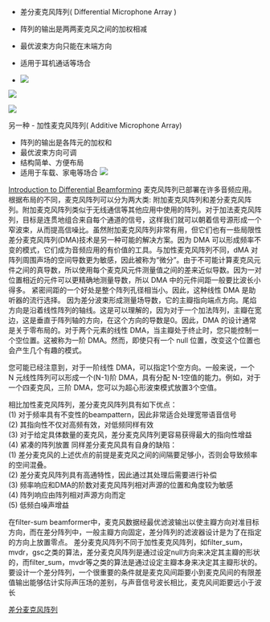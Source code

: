 -   差分麦克风阵列( Differential Microphone Array )

-   阵列的输出是两两麦克风之间的加权相减
-   最优波束方向只能在末端方向
-   适用于耳机通话等场合
- ![](https://pic1.zhimg.com/80/v2-267ffebb4bf108f1459166ac50dd0850_720w.webp)

![](https://pic3.zhimg.com/80/v2-1d98a0d136d8e2bed476332d563d5b9a_720w.webp)

![](https://pic4.zhimg.com/80/v2-bf288692c649d84ce472180caf46c867_720w.webp)

另一种 -   加性麦克风阵列( Additive Microphone Array)

-   阵列的输出是各阵元的加权和
-   最优波束方向可调
-   结构简单、方便布局
-   适用于车载、家电等场合
![](https://pic3.zhimg.com/80/v2-9ec84609b72748ec6a9c0b55d120b1e2_720w.webp)

[Introduction to Differential Beamforming](https://ww2.mathworks.cn/help/phased/ug/introduction-to-differential-beamforming.html)
麦克风阵列已部署在许多音频应用。根据布局的不同，麦克风阵列可以分为两大类: 附加麦克风阵列和差分麦克风阵列。附加麦克风阵列类似于无线通信等其他应用中使用的阵列。对于加法麦克风阵列，目标是连贯地组合来自每个通道的信号，这样我们就可以朝着信号源形成一个窄波束，从而提高信噪比。虽然附加麦克风阵列非常有用，但它们也有一些局限性
差分麦克风阵列(DMA)技术是另一种可能的解决方案。因为 DMA 可以形成频率不变的模式，它们成为音频应用的有价值的工具。与加性麦克风阵列不同，dMA 对阵列周围声场的空间导数更为敏感，因此被称为“微分”。由于不可能计算麦克风元件之间的真导数，所以使用每个麦克风元件测量值之间的差来近似导数。因为一对位置相近的元件可以更精确地测量导数，所以 DMA 中的元件间距一般要比波长小得多。
紧密间距的一个好处是整个阵列孔径相当小。因此，这种线性 DMA 是助听器的流行选择。
因为差分波束形成测量场导数，它的主瓣指向端点方向。尾焰方向是沿着线性阵列的轴线。这是可以理解的，因为对于一个加法阵列，主瓣在宽边，这是垂直于阵列轴的方向，在这个方向的导数是0。因此，DMA 的设计通常是关于零布局的。对于两个元素的线性 DMA，当主瓣处于终止时，您只能控制一个空位置。这被称为一阶 DMA。然而，即使只有一个 null 位置，改变这个位置也会产生几个有趣的模式。

您可能已经注意到，对于一阶线性 DMA，可以指定1个空方向。一般来说，一个 N 元线性阵列可以形成一个(N-1)阶 DMA，具有分配 N-1空值的能力。例如，对于一个四麦克风，三阶 DMA，您可以为超心形波束模式放置3个空值。

相比加性麦克风阵列，差分麦克风阵列具有如下优点：  
(1) 对于频率具有不变性的beampattern，因此非常适合处理宽带语音信号  
(2) 其指向性不仅对高频有效，对低频同样有效  
(3) 对于给定具体数量的麦克风，差分麦克风阵列更容易获得最大的指向性增益  
(4) 紧凑的阵列放置
同样差分麦克风具有自身的缺陷：  
(1) 差分麦克风的上述优点的前提是麦克风之间的间隔要足够小，否则会导致频率的空间混叠。  
(2) 差分麦克风阵列具有高通特性，因此通过其处理后需要进行补偿  
(3) 频率响应和DMA的阶数对麦克风阵列相对声源的位置和角度较为敏感  
(4) 阵列响应由阵列相对声源方向而定  
(5) 低频白噪声增益

在filter-sum beamformer中，麦克风数据经最优滤波输出以使主瓣方向对准目标方向，而在差分阵列中，一般主瓣方向固定，差分阵列的滤波器设计是为了在指定的方向上放置零点。
差分麦克风阵列不同于加性麦克风阵列，如filter_sum，mvdr，gsc之类的算法，差分麦克风阵列是通过设定null方向来决定其主瓣的形状的，而filter_sum，mvdr等之类的算法是通过设定主瓣本身来决定其主瓣形状的。
要设计一个差分阵列，一个很重要的条件就是麦克风间距要小到麦克风间的有限差值输出能够估计实际声压场的差别，与声音信号波长相比，麦克风间距要远小于波长

[差分麦克风阵列](https://blog.csdn.net/u010592995/article/details/78762599?spm=1001.2101.3001.6650.1&utm_medium=distribute.pc_relevant.none-task-blog-2%7Edefault%7ECTRLIST%7ERate-1-78762599-blog-125119542.t0_edu_mlt&depth_1-utm_source=distribute.pc_relevant.none-task-blog-2%7Edefault%7ECTRLIST%7ERate-1-78762599-blog-125119542.t0_edu_mlt&utm_relevant_index=2)



